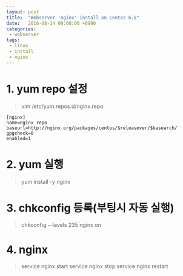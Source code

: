 ```yaml
---
layout: post
title:  "Webserver 'nginx' install on Centos 6.5"
date:   2016-08-14 00:00:00 +0900
categories:
 - webserver
tags: 
 - linux
 - install
 - nginx
---
```


# 1. yum repo 설정

> vim /etc/yum.repos.d/nginx.repo

```
[nginx]
name=nginx repo
baseurl=http://nginx.org/packages/centos/$releasever/$basearch/
gpgcheck=0
enabled=1
```

# 2. yum 실행

> yum install -y nginx

# 3. chkconfig 등록(부팅시 자동 실행)

> chkconfig --levels 235 nginx on

# 4. nginx

> service nginx start
> service nginx stop
> service nginx restart
